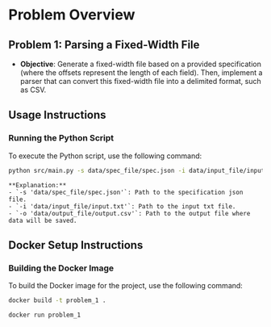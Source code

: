 # Problem Overview

## Problem 1: Parsing a Fixed-Width File

- **Objective**: Generate a fixed-width file based on a provided specification (where the offsets represent the length of each field). Then, implement a parser that can convert this fixed-width file into a delimited format, such as CSV.

## Usage Instructions

### Running the Python Script

To execute the Python script, use the following command:

```bash
python src/main.py -s data/spec_file/spec.json -i data/input_file/input.txt -o data/output_file/output.csv
```
    **Explanation:**  
    - `-s 'data/spec_file/spec.json'`: Path to the specification json file.  
    - `-i 'data/input_file/input.txt'`: Path to the input txt file.  
    - `-o 'data/output_file/output.csv'`: Path to the output file where data will be saved.  

## Docker Setup Instructions

### Building the Docker Image

To build the Docker image for the project, use the following command:

```bash
docker build -t problem_1 .
```

```bash
docker run problem_1
```